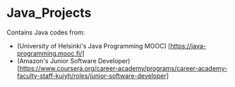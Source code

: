 # Java_Projects
Contains Java codes from: 
* (University of Helsinki's Java Programming MOOC) [https://java-programming.mooc.fi/]
* (Amazon's Junior Software Developer) [https://www.coursera.org/career-academy/programs/career-academy-faculty-staff-kuiyh/roles/junior-software-developer]
